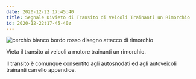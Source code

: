 ```yaml
---
date: 2020-12-22 17:45:40
title: Segnale Divieto di Transito di Veicoli Trainanti un Rimorchio
id: 2020-12-22t17-45-40z
---
```


![cerchio bianco bordo rosso disegno attacco di
rimorchio](./images/divieto-transito-trainanti-rimorchio.png)

Vieta il transito ai veicoli a motore trainanti un rimorchio.

Il transito è comunque consentito agli autosnodati ed agli autoveicoli trainanti
carrello appendice.
